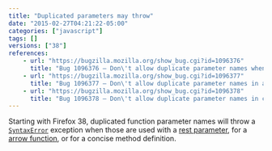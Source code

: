 ```yaml
---
title: "Duplicated parameters may throw"
date: "2015-02-27T04:21:22-05:00"
categories: ["javascript"]
tags: []
versions: ["38"]
references:
    - url: "https://bugzilla.mozilla.org/show_bug.cgi?id=1096376"
      title: "Bug 1096376 – Don\'t allow duplicate parameter names when rest-parameter is present"
    - url: "https://bugzilla.mozilla.org/show_bug.cgi?id=1096377"
      title: "Bug 1096377 – Don\'t allow duplicate parameter names in arrow functions"
    - url: "https://bugzilla.mozilla.org/show_bug.cgi?id=1096378"
      title: "Bug 1096378 – Don\'t allow duplicate parameter names in concise method definitions"
---
```

Starting with Firefox 38, duplicated function parameter names will throw a [`SyntaxError`](https://developer.mozilla.org/docs/Web/JavaScript/Reference/Global_Objects/SyntaxError) exception when those are used with a [rest parameter](https://developer.mozilla.org/docs/Web/JavaScript/Reference/Functions/rest_parameters), for a [arrow function](https://developer.mozilla.org/docs/Web/JavaScript/Reference/Functions/Arrow_functions), or for a concise method definition.
